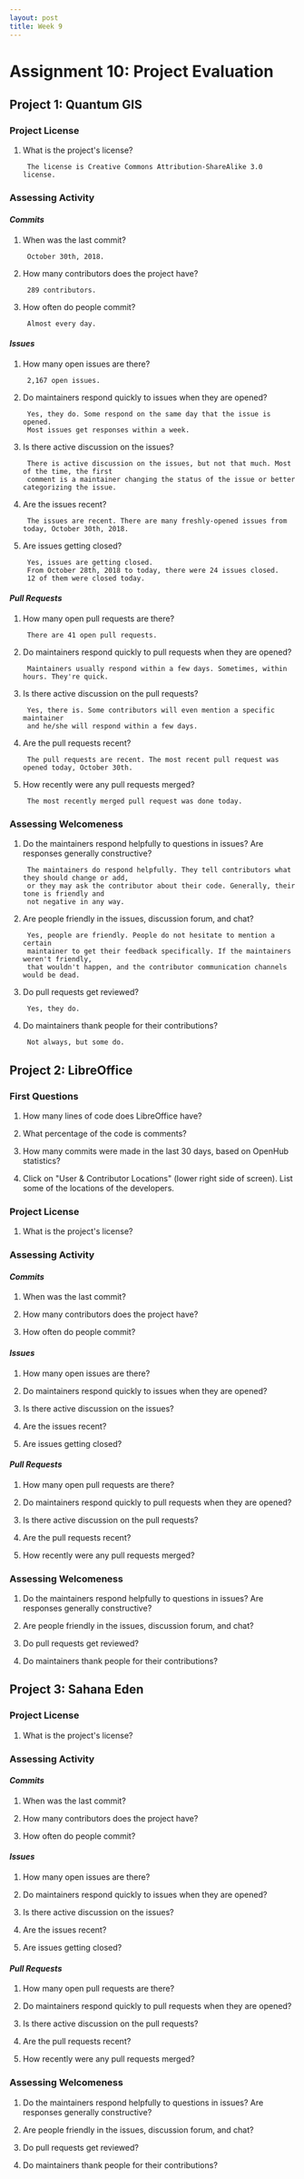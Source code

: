 ```yaml
---
layout: post
title: Week 9
---
```


# Assignment 10: Project Evaluation

## Project 1: Quantum GIS

### Project License
1. What is the project's license?

        The license is Creative Commons Attribution-ShareAlike 3.0 license.

### Assessing Activity
#### *Commits*
1. When was the last commit?

        October 30th, 2018.

2. How many contributors does the project have?

        289 contributors.

3. How often do people commit?

        Almost every day.

#### *Issues*
1. How many open issues are there?

        2,167 open issues.

2. Do maintainers respond quickly to issues when they are opened?

        Yes, they do. Some respond on the same day that the issue is opened. 
        Most issues get responses within a week.

3. Is there active discussion on the issues?

        There is active discussion on the issues, but not that much. Most of the time, the first 
        comment is a maintainer changing the status of the issue or better categorizing the issue.

4. Are the issues recent?

        The issues are recent. There are many freshly-opened issues from today, October 30th, 2018.

5. Are issues getting closed?

        Yes, issues are getting closed. 
        From October 28th, 2018 to today, there were 24 issues closed.
        12 of them were closed today.

#### *Pull Requests*
1. How many open pull requests are there?

        There are 41 open pull requests.

2. Do maintainers respond quickly to pull requests when they are opened?

        Maintainers usually respond within a few days. Sometimes, within hours. They're quick.

3. Is there active discussion on the pull requests?

        Yes, there is. Some contributors will even mention a specific maintainer 
        and he/she will respond within a few days.

4. Are the pull requests recent?

        The pull requests are recent. The most recent pull request was opened today, October 30th.

5. How recently were any pull requests merged?

        The most recently merged pull request was done today.

### Assessing Welcomeness
1. Do the maintainers respond helpfully to questions in issues? Are responses generally constructive?

        The maintainers do respond helpfully. They tell contributors what they should change or add,
        or they may ask the contributor about their code. Generally, their tone is friendly and 
        not negative in any way.

2. Are people friendly in the issues, discussion forum, and chat?

        Yes, people are friendly. People do not hesitate to mention a certain 
        maintainer to get their feedback specifically. If the maintainers weren't friendly,
        that wouldn't happen, and the contributor communication channels would be dead.

3. Do pull requests get reviewed?

        Yes, they do.

4. Do maintainers thank people for their contributions?

        Not always, but some do.

## Project 2: LibreOffice

### First Questions
1. How many lines of code does LibreOffice have?


2. What percentage of the code is comments?


3. How many commits were made in the last 30 days, based on OpenHub statistics?


4. Click on "User & Contributor Locations" (lower right side of screen). List some of the locations of the developers.


### Project License
1. What is the project's license?


### Assessing Activity
#### *Commits*
1. When was the last commit?


2. How many contributors does the project have?


3. How often do people commit?


#### *Issues*
1. How many open issues are there?


2. Do maintainers respond quickly to issues when they are opened?


3. Is there active discussion on the issues?


4. Are the issues recent?


5. Are issues getting closed?


#### *Pull Requests*
1. How many open pull requests are there?


2. Do maintainers respond quickly to pull requests when they are opened?


3. Is there active discussion on the pull requests?


4. Are the pull requests recent?


5. How recently were any pull requests merged?


### Assessing Welcomeness
1. Do the maintainers respond helpfully to questions in issues? Are responses generally constructive?


2. Are people friendly in the issues, discussion forum, and chat?


3. Do pull requests get reviewed?


4. Do maintainers thank people for their contributions?


## Project 3: Sahana Eden

### Project License
1. What is the project's license?


### Assessing Activity
#### *Commits*
1. When was the last commit?


2. How many contributors does the project have?


3. How often do people commit?


#### *Issues*
1. How many open issues are there?


2. Do maintainers respond quickly to issues when they are opened?


3. Is there active discussion on the issues?


4. Are the issues recent?


5. Are issues getting closed?


#### *Pull Requests*
1. How many open pull requests are there?


2. Do maintainers respond quickly to pull requests when they are opened?


3. Is there active discussion on the pull requests?


4. Are the pull requests recent?


5. How recently were any pull requests merged?


### Assessing Welcomeness
1. Do the maintainers respond helpfully to questions in issues? Are responses generally constructive?


2. Are people friendly in the issues, discussion forum, and chat?


3. Do pull requests get reviewed?


4. Do maintainers thank people for their contributions?
